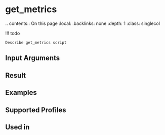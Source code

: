 

# get_metrics

.. contents:: On this page
    :local:
    :backlinks: none
    :depth: 1
    :class: singlecol

<!-- prettier-ignore -->
!!! todo

    Describe get_metrics script

Input Arguments
---------------

Result
------

Examples
--------

Supported Profiles
------------------

Used in
-------
